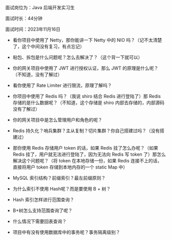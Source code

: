 面试岗位为：Java 后端开发实习生

面试时长：44分钟

面试时间：2023年11月16日





- 看你项目中使用了 Netty，那你能讲一下 Netty 中的 NIO 吗？（记不太清楚了，这个中间没有复习，有点忘记）

- 粘包、拆包是什么问题呢？怎么去解决了？（这个背一下就可以）

- 你的网关项目中使用了 JWT 进行授权认证，那么 JWT 的原理是什么呢？（不知道，没有了解过）

- 看你使用了 Rate Limiter 进行限流，原理了解吗？

- 你项目中使用了 Redis 吗？（我说 shiro 结合 Redis 进行登陆了）那 Redis 存储的是什么数据呢？（不知道，这个存储是 shiro 内部去存储的，内部源码没有了解过）

- 你的网关项目中是怎么管理用户和角色的呢？

- Redis 持久化？哨兵集群？主从复制？切片集群？你自己搭建过吗？（没有搭建过）

- 那你使用 Redis 存储用户 token 的话，如果 Redis 挂了怎么办呢？（如果 Redis 挂了，用户就无法进行登陆了，因为无法向 Redis 写 token 了）那怎么解决这个问题呢？（将 token 在本地存储一份，如果 Redis 连接不上的话，直接将用户 token 存储到本地内存的一个 static Map 中）

- MySQL 索引结构？前缀索引？最左前缀原则？

- 为什么索引不使用 Hash呢？而是要使用 B + 树？

- Hash 索引怎样进行范围查询？

- B+树怎么支持范围查询了呢？

- 什么情况下需要回表查询？

- 项目中有没有使用数据库中的事务呢？事务隔离级别？

  ​

